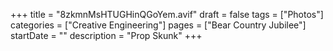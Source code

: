 +++
title = "8zkmnMsHTUGHinQGoYem.avif"
draft = false
tags = ["Photos"]
categories = ["Creative Engineering"]
pages = ["Bear Country Jubilee"]
startDate = ""
description = "Prop Skunk"
+++
